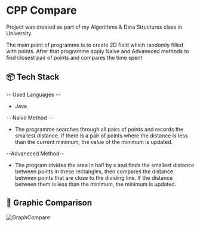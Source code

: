 # CPP Compare

Project was created as part of my Algorithms & Data Structures class in University. 

The main point of programme is to create 2D field which randomly filled with points. After that programme apply Naive and Advaneced methods to find closest pair of points and compares the time spent

## 📦 Tech Stack

-- Used Languages --
- Java

-- Naive Method --

- The programme searches through all pairs of points and records the smallest distance. If there is a pair of points where the distance is less than the current minimum, the value of the minimum is updated.

--Advaneced Method--

- The program divides the area in half by x and finds the smallest distance between points in these rectangles, then compares the distance between points that are close to the dividing line. If the distance between them is less than the minimum, the minimum is updated.

## 📖 Graphic Сomparison
![GraphCompare](https://github.com/TykhinBiriukov/CCP-Compare/assets/163523693/997cc9f4-ca67-45c3-aede-4c514284ee5a)
